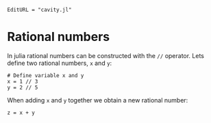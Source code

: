 ```@meta
EditURL = "cavity.jl"
```

# Rational numbers

In julia rational numbers can be constructed with the `//` operator.
Lets define two rational numbers, `x` and `y`:

````@example cavity
# Define variable x and y
x = 1 // 3
y = 2 // 5
````

When adding `x` and `y` together we obtain a new rational number:

````@example cavity
z = x + y
````

